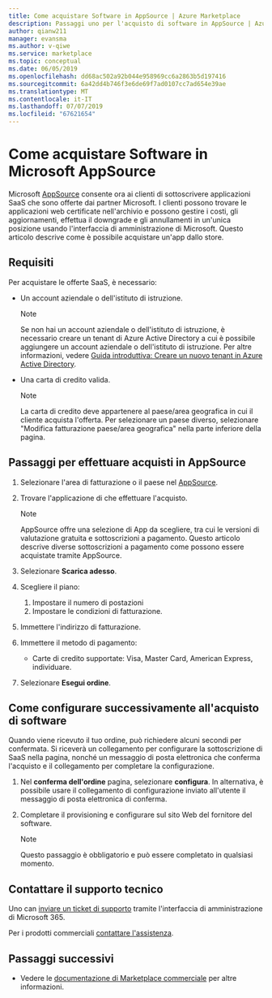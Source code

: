 ```yaml
---
title: Come acquistare Software in AppSource | Azure Marketplace
description: Passaggi uno per l'acquisto di software in AppSource | Azure Marketplace.
author: qianw211
manager: evansma
ms.author: v-qiwe
ms.service: marketplace
ms.topic: conceptual
ms.date: 06/05/2019
ms.openlocfilehash: dd68ac502a92b044e958969cc6a2863b5d197416
ms.sourcegitcommit: 6a42dd4b746f3e6de69f7ad0107cc7ad654e39ae
ms.translationtype: MT
ms.contentlocale: it-IT
ms.lasthandoff: 07/07/2019
ms.locfileid: "67621654"
---
```

# <a name="how-to-purchase-software-on-microsoft-appsource"></a>Come acquistare Software in Microsoft AppSource

Microsoft [AppSource](https://appsource.microsoft.com/) consente ora ai clienti di sottoscrivere applicazioni SaaS che sono offerte dai partner Microsoft. I clienti possono trovare le applicazioni web certificate nell'archivio e possono gestire i costi, gli aggiornamenti, effettua il downgrade e gli annullamenti in un'unica posizione usando l'interfaccia di amministrazione di Microsoft. Questo articolo descrive come è possibile acquistare un'app dallo store.

## <a name="requirements"></a>Requisiti

Per acquistare le offerte SaaS, è necessario:

- Un account aziendale o dell'istituto di istruzione.

    > [!Note]
    > Se non hai un account aziendale o dell'istituto di istruzione, è necessario creare un tenant di Azure Active Directory a cui è possibile aggiungere un account aziendale o dell'istituto di istruzione. Per altre informazioni, vedere [Guida introduttiva: Creare un nuovo tenant in Azure Active Directory](https://docs.microsoft.com/azure/active-directory/fundamentals/active-directory-access-create-new-tenant).

- Una carta di credito valida.

    > [!Note]
    > La carta di credito deve appartenere al paese/area geografica in cui il cliente acquista l'offerta. Per selezionare un paese diverso, selezionare "Modifica fatturazione paese/area geografica" nella parte inferiore della pagina.

## <a name="steps-for-making-purchases-on-appsource"></a>Passaggi per effettuare acquisti in AppSource

1. Selezionare l'area di fatturazione o il paese nel [AppSource](https://appsource.microsoft.com/).
1. Trovare l'applicazione di che effettuare l'acquisto.

    > [!Note]
    > AppSource offre una selezione di App da scegliere, tra cui le versioni di valutazione gratuita e sottoscrizioni a pagamento. Questo articolo descrive diverse sottoscrizioni a pagamento come possono essere acquistate tramite AppSource.

1. Selezionare **Scarica adesso**.
1. Scegliere il piano:

    1. Impostare il numero di postazioni
    1. Impostare le condizioni di fatturazione.
    
1. Immettere l'indirizzo di fatturazione.
1. Immettere il metodo di pagamento:
    * Carte di credito supportate: Visa, Master Card, American Express, individuare.
    
1. Selezionare **Esegui ordine**.

## <a name="how-to-configure-software-post-purchase"></a>Come configurare successivamente all'acquisto di software

Quando viene ricevuto il tuo ordine, può richiedere alcuni secondi per confermata. Si riceverà un collegamento per configurare la sottoscrizione di SaaS nella pagina, nonché un messaggio di posta elettronica che conferma l'acquisto e il collegamento per completare la configurazione.

1. Nel **conferma dell'ordine** pagina, selezionare **configura**. In alternativa, è possibile usare il collegamento di configurazione inviato all'utente il messaggio di posta elettronica di conferma.
1. Completare il provisioning e configurare sul sito Web del fornitore del software.

    > [!Note]
    > Questo passaggio è obbligatorio e può essere completato in qualsiasi momento.

## <a name="contact-support"></a>Contattare il supporto tecnico

Uno can [inviare un ticket di supporto](https://admin.microsoft.com/Adminportal/Home?source=applauncher#/homepage) tramite l'interfaccia di amministrazione di Microsoft 365.

Per i prodotti commerciali [contattare l'assistenza](https://docs.microsoft.com/office365/admin/contact-support-for-business-products?view=o365-worldwide&tabs=phone).

## <a name="next-steps"></a>Passaggi successivi

- Vedere le [documentazione di Marketplace commerciale](https://docs.microsoft.com/azure/marketplace/partner-center-portal/commercial-marketplace-overview) per altre informazioni.
